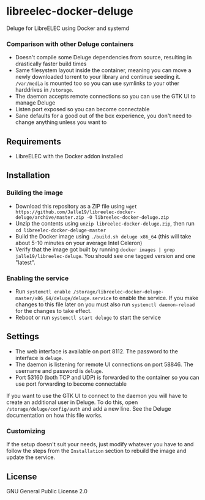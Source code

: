 # libreelec-docker-deluge

Deluge for LibreELEC using Docker and systemd

### Comparison with other Deluge containers

* Doesn't compile some Deluge dependencies from source, resulting in drastically faster build times
* Same filesystem layout inside the container, meaning you can move a newly downloaded torrent to your library and 
continue seeding it. `/var/media` is mounted too so you can use symlinks to your other harddrives in `/storage`.
* The daemon accepts remote connections so you can use the GTK UI to manage Deluge
* Listen port exposed so you can become connectable
* Sane defaults for a good out of the box experience, you don't need to change anything unless you want to

## Requirements

* LibreELEC with the Docker addon installed

## Installation

### Building the image

* Download this repository as a ZIP file using 
`wget https://github.com/Jalle19/libreelec-docker-deluge/archive/master.zip -O libreelec-docker-deluge.zip`
* Unzip the contents using `unzip libreelec-docker-deluge.zip`, then run `cd libreelec-docker-deluge-master`
* Build the Docker image using `./build.sh deluge x86_64` (this will take about 5-10 minutes on your average Intel 
Celeron)
* Verify that the image got built by running `docker images | grep jalle19/libreelec-deluge`. You should see one 
tagged version and one "latest".

### Enabling the service

* Run `systemctl enable /storage/libreelec-docker-deluge-master/x86_64/deluge/deluge.service` to enable the service. 
If you make changes to this file later on you must also run `systemctl daemon-reload` for the changes to take effect.
* Reboot or run `systemctl start deluge` to start the service

## Settings

* The web interface is available on port 8112. The password to the interface is `deluge`.
* The daemon is listening for remote UI connections on port 58846. The username and password is `deluge`.
* Port 53160 (both TCP and UDP) is forwarded to the container so you can use port forwarding to become connectable

If you want to use the GTK UI to connect to the daemon you will have to create an additional user in Deluge. To do this, 
open `/storage/deluge/config/auth` and add a new line. See the Deluge documentation on how this file works.

### Customizing

If the setup doesn't suit your needs, just modify whatever you have to and follow the steps from the `Installation` 
section to rebuild the image and update the service.

## License

GNU General Public License 2.0
